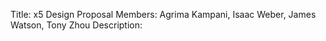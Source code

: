 Title: x5 Design Proposal 
Members: Agrima Kampani, Isaac Weber, James Watson, Tony Zhou
Description: 
